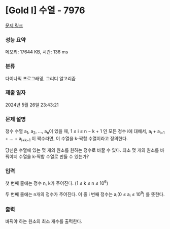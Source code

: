 # [Gold I] 수열 - 7976 

[문제 링크](https://www.acmicpc.net/problem/7976) 

### 성능 요약

메모리: 17644 KB, 시간: 136 ms

### 분류

다이나믹 프로그래밍, 그리디 알고리즘

### 제출 일자

2024년 5월 26일 23:43:21

### 문제 설명

<p>정수 수열 a<sub>1</sub>, a<sub>2</sub>, ..., a<sub>n</sub>이 있을 때, 1 ≤ i ≤ n − k + 1 인 모든 정수 i에 대해서, a<sub>i</sub> + a<sub>i+1</sub> + ... + a<sub>i+k−1</sub> 이 짝수라면, 이 수열을 k-짝합 수열이라고 정의한다.</p>

<p>당신은 수열에 있는 몇 개의 원소를 원하는 정수로 바꿀 수 있다. 최소 몇 개의 원소를 바꿔야지 수열을 k-짝합 수열로 만들 수 있는가?</p>

### 입력 

 <p>첫 번째 줄에는 정수 n, k가 주어진다. (1 ≤ k ≤ n ≤ 10<sup>6</sup>)</p>

<p>두 번째 줄에는 n개의 정수가 주어진다. 이 중 i 번째 정수는 a<sub>i</sub>(0 ≤ a<sub>i</sub> ≤ 10<sup>9</sup>) 를 뜻한다.</p>

### 출력 

 <p>바꿔야 하는 원소의 최소 개수를 출력한다.</p>

